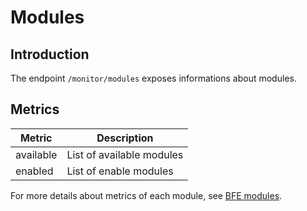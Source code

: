 # Modules

## Introduction

The endpoint `/monitor/modules` exposes informations about modules.

## Metrics

| Metric       | Description               |
| ------------ | ------------------------- |
| available    | List of available modules |
| enabled      | List of enable modules    |

For more details about metrics of each module, see [BFE modules](../modules/modules.md).

